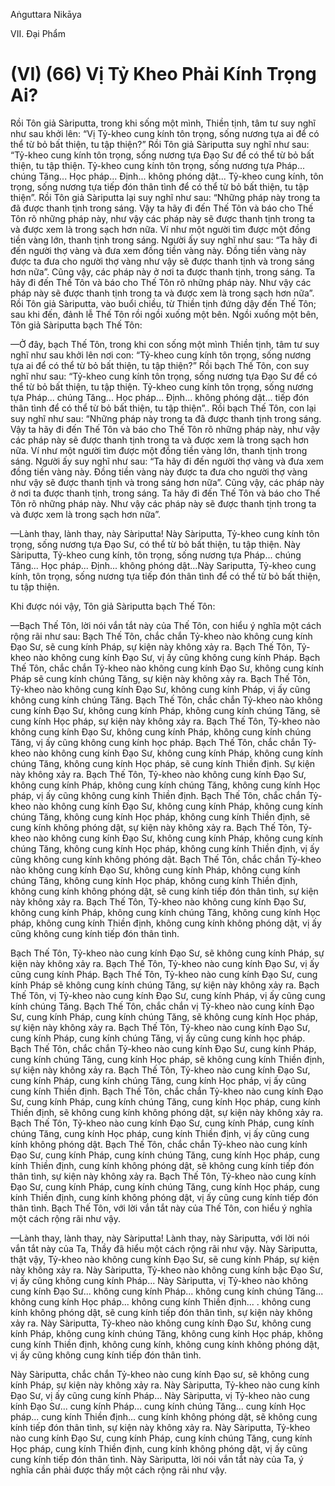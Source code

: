 Aṅguttara Nikāya

VII. Ðại Phẩm

# (VI) (66) Vị Tỷ Kheo Phải Kính Trọng Ai?

Rồi Tôn giả Sàriputta, trong khi sống một mình, Thiền tịnh, tâm tư suy nghĩ như sau khởi lên: “Vị Tỷ-kheo cung kính tôn trọng, sống nương tựa ai để có thể từ bỏ bất thiện, tu tập thiện?” Rồi Tôn giả Sàriputta suy nghĩ như sau: “Tỷ-kheo cung kính tôn trọng, sống nương tựa Ðạo Sư để có thể từ bỏ bất thiện, tu tập thiện. Tỷ-kheo cung kính tôn trọng, sống nương tựa Pháp... chúng Tăng... Học pháp... Ðịnh... không phóng dật... Tỷ-kheo cung kính, tôn trọng, sống nương tựa tiếp đón thân tình để có thể từ bỏ bất thiện, tu tập thiện”. Rồi Tôn giả Sàriputta lại suy nghĩ như sau: “Những pháp này trong ta đã được thanh tịnh trong sáng. Vậy ta hãy đi đến Thế Tôn và báo cho Thế Tôn rõ những pháp này, như vậy các pháp này sẽ được thanh tịnh trong ta và được xem là trong sạch hơn nữa. Ví như một người tìm được một đồng tiền vàng lớn, thanh tịnh trong sáng. Người ấy suy nghĩ như sau: “Ta hãy đi đến người thợ vàng và đưa xem đồng tiền vàng này. Ðồng tiền vàng này được ta đưa cho người thợ vàng như vậy sẽ được thanh tịnh và trong sáng hơn nữa”. Cũng vậy, các pháp này ở nơi ta được thanh tịnh, trong sáng. Ta hãy đi đến Thế Tôn và báo cho Thế Tôn rõ những pháp này. Như vậy các pháp này sẽ được thanh tịnh trong ta và được xem là trong sạch hơn nữa”. Rồi Tôn giả Sàriputta, vào buổi chiều, từ Thiền tịnh đứng dậy đến Thế Tôn; sau khi đến, đảnh lễ Thế Tôn rồi ngồi xuống một bên. Ngồi xuống một bên, Tôn giả Sàriputta bạch Thế Tôn:

—Ở đây, bạch Thế Tôn, trong khi con sống một mình Thiền tịnh, tâm tư suy nghĩ như sau khởi lên nơi con: “Tỷ-kheo cung kính tôn trọng, sống nương tựa ai để có thể từ bỏ bất thiện, tu tập thiện?” Rồi bạch Thế Tôn, con suy nghĩ như sau: “Tỷ-kheo cung kính tôn trọng, sống nương tựa Ðạo Sư để có thể từ bỏ bất thiện, tu tập thiện. Tỷ-kheo cung kính tôn trọng, sống nương tựa Pháp... chúng Tăng... Học pháp... Ðịnh... không phóng dật... tiếp đón thân tình để có thể từ bỏ bất thiện, tu tập thiện”.. Rồi bạch Thế Tôn, con lại suy nghĩ như sau: “Những pháp này trong ta đã được thanh tịnh trong sáng. Vậy ta hãy đi đến Thế Tôn và báo cho Thế Tôn rõ những pháp này, như vậy các pháp này sẽ được thanh tịnh trong ta và được xem là trong sạch hơn nữa. Ví như một người tìm được một đồng tiền vàng lớn, thanh tịnh trong sáng. Người ấy suy nghĩ như sau: “Ta hãy đi đến người thợ vàng và đưa xem đồng tiền vàng này. Ðồng tiền vàng này được ta đưa cho người thợ vàng như vậy sẽ được thanh tịnh và trong sáng hơn nữa”. Cũng vậy, các pháp này ở nơi ta được thanh tịnh, trong sáng. Ta hãy đi đến Thế Tôn và báo cho Thế Tôn rõ những pháp này. Như vậy các pháp này sẽ được thanh tịnh trong ta và được xem là trong sạch hơn nữa”.

—Lành thay, lành thay, này Sàriputta! Này Sàriputta, Tỷ-kheo cung kính tôn trọng, sống nương tựa Ðạo Sư, có thể từ bỏ bất thiện, tu tập thiện. Này Sàriputta, Tỷ-kheo cung kính, tôn trọng, sống nương tựa Pháp... chúng Tăng... Học pháp... Ðịnh... không phóng dật...Này Sariputta, Tỷ-kheo cung kính, tôn trọng, sống nương tựa tiếp đón thân tình để có thể từ bỏ bất thiện, tu tập thiện.

Khi được nói vậy, Tôn giả Sàriputta bạch Thế Tôn:

—Bạch Thế Tôn, lời nói vắn tắt này của Thế Tôn, con hiểu ý nghĩa một cách rộng rãi như sau: Bạch Thế Tôn, chắc chắn Tỷ-kheo nào không cung kính Ðạo Sư, sẽ cung kính Pháp, sự kiện này không xảy ra. Bạch Thế Tôn, Tỷ-kheo nào không cung kính Ðạo Sư, vị ấy cũng không cung kính Pháp. Bạch Thế Tôn, chắc chắn Tỷ-kheo nào không cung kính Ðạo Sư, không cung kính Pháp sẽ cung kính chúng Tăng, sự kiện này không xảy ra. Bạch Thế Tôn, Tỷ-kheo nào không cung kính Ðạo Sư, không cung kính Pháp, vị ấy cũng không cung kính chúng Tăng. Bạch Thế Tôn, chắc chắn Tỷ-kheo nào không cung kính Ðạo Sư, không cung kính Pháp, không cung kính chúng Tăng, sẽ cung kính Học pháp, sự kiện này không xảy ra. Bạch Thế Tôn, Tỷ-kheo nào không cung kính Ðạo Sư, không cung kính Pháp, không cung kính chúng Tăng, vị ấy cũng không cung kính học pháp. Bạch Thế Tôn, chắc chắn Tỷ-kheo nào không cung kính Ðạo Sư, không cung kính Pháp, không cung kính chúng Tăng, không cung kính Học pháp, sẽ cung kính Thiền định. Sự kiện này không xảy ra. Bạch Thế Tôn, Tỷ-kheo nào không cung kính Ðạo Sư, không cung kính Pháp, không cung kính chúng Tăng, không cung kính Học pháp, vị ấy cũng không cung kính Thiền định. Bạch Thế Tôn, chắc chắn Tỷ-kheo nào không cung kính Ðạo Sư, không cung kính Pháp, không cung kính chúng Tăng, không cung kính Học pháp, không cung kính Thiền định, sẽ cung kính không phóng dật, sự kiện này không xảy ra. Bạch Thế Tôn, Tỷ-kheo nào không cung kính Ðạo Sư, không cung kính Pháp, không cung kính chúng Tăng, không cung kính Học pháp, không cung kính Thiền định, vị ấy cũng không cung kính không phóng dật. Bạch Thế Tôn, chắc chắn Tỷ-kheo nào không cung kính Ðạo Sư, không cung kính Pháp, không cung kính chúng Tăng, không cung kính Học pháp, không cung kính Thiền định, không cung kính không phóng dật, sẽ cung kính tiếp đón thân tình, sự kiện này không xảy ra. Bạch Thế Tôn, Tỷ-kheo nào không cung kính Ðạo Sư, không cung kính Pháp, không cung kính chúng Tăng, không cung kính Học pháp, không cung kính Thiền định, không cung kính không phóng dật, vị ấy cũng không cung kính tiếp đón thân tình.

Bạch Thế Tôn, Tỷ-kheo nào cung kính Ðạo Sư, sẽ không cung kính Pháp, sự kiện này không xảy ra. Bạch Thế Tôn, Tỷ-kheo nào cung kính Ðạo Sư, vị ấy cũng cung kính Pháp. Bạch Thế Tôn, Tỷ-kheo nào cung kính Ðạo Sư, cung kính Pháp sẽ không cung kính chúng Tăng, sự kiện này không xảy ra. Bạch Thế Tôn, vị Tỷ-kheo nào cung kính Ðạo Sư, cung kính Pháp, vị ấy cũng cung kính chúng Tăng. Bạch Thế Tôn, chắc chắn vị Tỷ-kheo nào cung kính Ðạo Sư, cung kính Pháp, cung kính chúng Tăng, sẽ không cung kính Học pháp, sự kiện này không xảy ra. Bạch Thế Tôn, Tỷ-kheo nào cung kính Ðạo Sư, cung kính Pháp, cung kính chúng Tăng, vị ấy cũng cung kính học pháp. Bạch Thế Tôn, chắc chắn Tỷ-kheo nào cung kính Ðạo Sư, cung kính Pháp, cung kính chúng Tăng, cung kính Học pháp, sẽ không cung kính Thiền định, sự kiện này không xảy ra. Bạch Thế Tôn, Tỷ-kheo nào cung kính Ðạo Sư, cung kính Pháp, cung kính chúng Tăng, cung kính Học pháp, vị ấy cũng cung kính Thiền định. Bạch Thế Tôn, chắc chắn Tỷ-kheo nào cung kính Ðạo Sư, cung kính Pháp, cung kính chúng Tăng, cung kính Học pháp, cung kính Thiền định, sẽ không cung kính không phóng dật, sự kiện này không xảy ra. Bạch Thế Tôn, Tỷ-kheo nào cung kính Ðạo Sư, cung kính Pháp, cung kính chúng Tăng, cung kính Học pháp, cung kính Thiền định, vị ấy cũng cung kính không phóng dật. Bạch Thế Tôn, chắc chắn Tỷ-kheo nào cung kính Ðạo Sư, cung kính Pháp, cung kính chúng Tăng, cung kính Học pháp, cung kính Thiền định, cung kính không phóng dật, sẽ không cung kính tiếp đón thân tình, sự kiện này không xảy ra. Bạch Thế Tôn, Tỷ-kheo nào cung kính Ðạo Sư, cung kính Pháp, cung kính chúng Tăng, cung kính Học pháp, cung kính Thiền định, cung kính không phóng dật, vị ấy cũng cung kính tiếp đón thân tình. Bạch Thế Tôn, với lời vắn tắt này của Thế Tôn, con hiểu ý nghĩa một cách rộng rãi như vậy.

—Lành thay, lành thay, này Sàriputta! Lành thay, này Sàriputta, với lời nói vắn tắt này của Ta, Thầy đã hiểu một cách rộng rãi như vậy. Này Sàriputta, thật vậy, Tỷ-kheo nào không cung kính Ðạo Sư, sẽ cung kính Pháp, sự kiện này không xảy ra. Này Sàriputta, Tỷ-kheo nào không cung kính bậc Ðạo Sư, vị ấy cũng không cung kính Pháp... Này Sàriputta, vị Tỷ-kheo nào không cung kính Ðạo Sư... không cung kính Pháp... không cung kính chúng Tăng... không cung kính Học pháp... không cung kính Thiền định... . không cung kính không phóng dật, sẽ cung kính tiếp đón thân tình, sự kiện này không xảy ra. Này Sàriputta, Tỷ-kheo nào không cung kính Ðạo Sư, không cung kính Pháp, không cung kính chúng Tăng, không cung kính Học pháp, không cung kính Thiền định, không cung kính, không cung kính không phóng dật, vị ấy cũng không cung kính tiếp đón thân tình.

Này Sàriputta, chắc chắn Tỷ-kheo nào cung kính Ðạo sư, sẽ không cung kính Pháp, sự kiện này không xảy ra. Này Sàriputta, Tỷ-kheo nào cung kính Ðạo Sư, vị ấy cũng cung kính Pháp... Này Sàriputta, vị Tỷ-kheo nào cung kính Ðạo Sư... cung kính Pháp... cung kính chúng Tăng... cung kính Học pháp... cung kính Thiền định... cung kính không phóng dật, sẽ không cung kính tiếp đón thân tình, sự kiện này không xảy ra. Này Sàriputta, Tỷ-kheo nào cung kính Ðạo Sư, cung kính Pháp, cung kính chúng Tăng, cung kính Học pháp, cung kính Thiền định, cung kính không phóng dật, vị ấy cũng cung kính tiếp đón thân tình. Này Sàriputta, lời nói vắn tắt này của Ta, ý nghĩa cần phải được thấy một cách rộng rãi như vậy.

